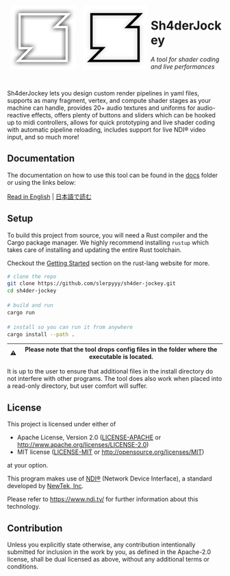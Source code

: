 <img align="left" style="height: 17ch; margin: 1ch" src="docs/logo.png#gh-dark-mode-only">
<img align="left" style="height: 17ch; margin: 1ch" src="docs/logo-alt.png#gh-light-mode-only">

# Sh4derJockey
*A tool for shader coding and live performances*

<br>

Sh4derJockey lets you design custom render pipelines in yaml files,
supports as many fragment, vertex, and compute shader stages as your machine can handle,
provides 20+ audio textures and uniforms for audio-reactive effects,
offers plenty of buttons and sliders which can be hooked up to midi controllers,
allows for quick prototyping and live shader coding with automatic pipeline reloading,
includes support for live NDI® video input,
and so much more!

## Documentation

The documentation on how to use this tool can be found in the [docs](docs/) folder or using the links below:

[Read in English](docs/readme_en.md) | [日本語で読む](docs/readme_jp.md)

## Setup

To build this project from source, you will need a Rust compiler and the Cargo package manager.
We highly recommend installing `rustup` which takes care of installing and updating the entire Rust toolchain.

Checkout the [Getting Started](https://www.rust-lang.org/learn/get-started) section on the rust-lang website for more.

```sh
# clone the repo
git clone https://github.com/slerpyyy/sh4der-jockey.git
cd sh4der-jockey

# build and run
cargo run

# install so you can run it from anywhere
cargo install --path .
```

| ⚠️ | Please note that the tool drops config files in the folder where the executable is located. |
|-|-|

It is up to the user to ensure that additional files in the install directory do not interfere with other programs.
The tool does also work when placed into a read-only directory, but user comfort will suffer.

## License

This project is licensed under either of

 * Apache License, Version 2.0
   ([LICENSE-APACHE](LICENSE-APACHE) or http://www.apache.org/licenses/LICENSE-2.0)
 * MIT license
   ([LICENSE-MIT](LICENSE-MIT) or http://opensource.org/licenses/MIT)

at your option.

This program makes use of [NDI®](https://www.ndi.tv/) (Network Device Interface), a standard developed by [NewTek, Inc](https://www.newtek.com/).

Please refer to https://www.ndi.tv/ for further information about this technology.

## Contribution

Unless you explicitly state otherwise, any contribution intentionally submitted
for inclusion in the work by you, as defined in the Apache-2.0 license, shall be
dual licensed as above, without any additional terms or conditions.
